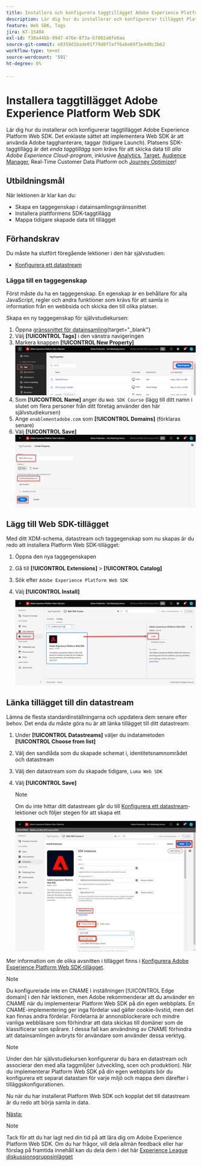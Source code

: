 ```yaml
---
title: Installera och konfigurera taggtillägget Adobe Experience Platform Web SDK
description: Lär dig hur du installerar och konfigurerar tillägget Platform Web SDK i gränssnittet för datainsamling. Den här lektionen är en del av självstudiekursen Implementera Adobe Experience Cloud med Web SDK.
feature: Web SDK, Tags
jira: KT-15404
exl-id: f30a44bb-99d7-476e-873a-b7802a0fe6aa
source-git-commit: e0359d1bade01f79d0f7aff6a6e69f3e4d0c3b62
workflow-type: tm+mt
source-wordcount: '591'
ht-degree: 0%

---
```


# Installera taggtillägget Adobe Experience Platform Web SDK

Lär dig hur du installerar och konfigurerar taggtillägget Adobe Experience Platform Web SDK. Det enklaste sättet att implementera Web SDK är att använda Adobe tagghanterare, taggar (tidigare Launch). Platsens SDK-taggtillägg är det _enda taggtillägg_ som krävs för att skicka data till _alla Adobe Experience Cloud-program_, inklusive [Analytics](setup-analytics.md), [Target](setup-target.md), [Audience Manager](setup-audience-manager.md), Real-Time Customer Data Platform och [Journey Optimizer](setup-web-channel.md)!

## Utbildningsmål

När lektionen är klar kan du:

* Skapa en taggegenskap i datainsamlingsgränssnittet
* Installera plattformens SDK-taggtillägg
* Mappa tidigare skapade data till tillägget

## Förhandskrav

Du måste ha slutfört föregående lektioner i den här självstudien:

* [Konfigurera ett datastream](configure-datastream.md)

### Lägga till en taggegenskap

Först måste du ha en taggegenskap. En egenskap är en behållare för alla JavaScript, regler och andra funktioner som krävs för att samla in information från en webbsida och skicka den till olika platser.

Skapa en ny taggegenskap för självstudiekursen:

1. Öppna [gränssnittet för datainsamling](https://experience.adobe.com/data-collection/){target="_blank"}
1. Välj **[!UICONTROL Tags]** i den vänstra navigeringen
1. Markera knappen **[!UICONTROL New Property]**
   ![Lägg till en ny egenskap](assets/websdk-property-addNewProperty.png)
1. Som **[!UICONTROL Name]** anger du `Web SDK Course` (lägg till ditt namn i slutet om flera personer från ditt företag använder den här självstudiekursen)
1. Ange `enablementadobe.com` som **[!UICONTROL Domains]** (förklaras senare)
1. Välj **[!UICONTROL Save]**
   ![Egenskapsinformation](assets/websdk-property-propertyDetails.png)

## Lägg till Web SDK-tillägget

Med ditt XDM-schema, datastream och taggegenskap som nu skapas är du redo att installera Platform Web SDK-tillägget:

1. Öppna den nya taggegenskapen
1. Gå till **[!UICONTROL Extensions]** > **[!UICONTROL Catalog]**
1. Sök efter `Adobe Experience Platform Web SDK`
1. Välj **[!UICONTROL Install]**

   ![Installera SDK-tillägget för webben](assets/extension-platform-web-sdk.png)


## Länka tillägget till din datastream

Lämna de flesta standardinställningarna och uppdatera dem senare efter behov. Det enda du måste göra nu är att länka tillägget till ditt datastream:

1. Under **[!UICONTROL Datastreams]** väljer du indatametoden **[!UICONTROL Choose from list]**
1. Välj den sandlåda som du skapade schemat i, identitetsnamnområdet och datastream
1. Välj den datastream som du skapade tidigare, `Luma Web SDK`
1. Välj **[!UICONTROL Save]**

   >[!NOTE]
   >
   > Om du inte hittar ditt datastream går du till [Konfigurera ett datastream](configure-datastream.md)-lektioner och följer stegen för att skapa ett

   ![Val av dataström](assets/extension-luma-web-sdk-datastream-extension.png)

Mer information om de olika avsnitten i tillägget finns i [Konfigurera Adobe Experience Platform Web SDK-tillägget](https://experienceleague.adobe.com/en/docs/experience-platform/tags/extensions/client/web-sdk/web-sdk-extension-configuration).

>[!NOTE]
>
>Du konfigurerade inte en CNAME i inställningen [!UICONTROL Edge domain] i den här lektionen, men Adobe rekommenderar att du använder en CNAME när du implementerar Platform Web SDK på din egen webbplats. En CNAME-implementering ger inga fördelar vad gäller cookie-livstid, men det kan finnas andra fördelar. Fördelarna är annonsblockerare och mindre vanliga webbläsare som förhindrar att data skickas till domäner som de klassificerar som spårare. I dessa fall kan användning av CNAME förhindra att datainsamlingen avbryts för användare som använder dessa verktyg.

>[!NOTE]
>
>Under den här självstudiekursen konfigurerar du bara en datastream och associerar den med alla taggmiljöer (utveckling, scen och produktion). När du implementerar Platform Web SDK på din egen webbplats bör du konfigurera ett separat datastam för varje miljö och mappa dem därefter i tilläggskonfigurationen.

Nu när du har installerat Platform Web SDK och kopplat det till datastream är du redo att börja samla in data.

[Nästa: ](create-data-elements.md)

>[!NOTE]
>
>Tack för att du har lagt ned din tid på att lära dig om Adobe Experience Platform Web SDK. Om du har frågor, vill dela allmän feedback eller har förslag på framtida innehåll kan du dela dem i det här [Experience League diskussionsgruppsinlägget](https://experienceleaguecommunities.adobe.com/t5/adobe-experience-platform-data/tutorial-discussion-implement-adobe-experience-cloud-with-web/td-p/444996)
